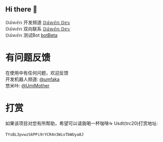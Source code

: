 ## Hi there 👋


𝔻𝕒́𝕨𝕖́𝕟 开发频道 [𝔻𝕒́𝕨𝕖́𝕟 𝔻𝕖𝕧](https://t.me/umfaka)  
𝔻𝕒́𝕨𝕖́𝕟 双向联系 [𝔻𝕒́𝕨𝕖́𝕟 𝔻𝕖𝕧](https://t.me/toUnicornBot)  
𝔻𝕒́𝕨𝕖́𝕟 测试Bot [botBeta](https://t.me/umfakaBot)  

# 有问题反馈
在使用中有任何问题，欢迎反馈  
开发机器人频道: [@umfaka](https://t.me/umfaka)  
悠米咔: [@UmiMother](https://t.me/UmiMother)  

# 打赏
如果该项目对您有所帮助，希望可以请我喝一杯咖啡☕️
Usdt(trc20)打赏地址: 
```
TYsBL3pvwzS6PPi9rYCR4n3WixTbWUya8J
```
